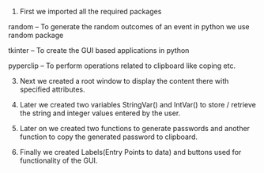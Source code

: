 1. First we imported all the required packages
   
random – To generate the random outcomes of an event in python we use random package

tkinter – To create the GUI based applications in python

pyperclip – To perform operations related to clipboard like coping etc.
 
3. Next we created a root window to display the content there with specified attributes.
 
4. Later we created two variables StringVar() and IntVar() to store / retrieve the string and integer values entered by the user.
 
5. Later on we created two functions to generate passwords and another function to copy the generated password to clipboard.
 
6. Finally we created Labels(Entry Points to data) and buttons used for functionality of the GUI.
